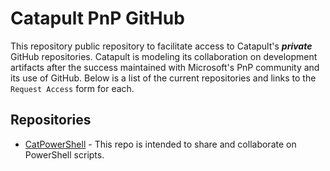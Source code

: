 # Catapult PnP GitHub
This repository public repository to facilitate access to Catapult's ***private*** GitHub repositories. Catapult is modeling its collaboration on development artifacts after the success maintained with Microsoft's PnP community and its use of GitHub.  Below is a list of the current repositories and links to the ``Request Access`` form for each.

## Repositories
* [CatPowerShell](https://forms.office.com/Pages/ResponsePage.aspx?id=4p1l0E5ovUmbHx_UzQlC2R_QqG2HNm9CqBYcit9jIBlUQ1RGUFVMNlEwNlA2NUYzTDVWSlRMT0JHSy4u) - This repo is intended to share and collaborate on PowerShell scripts.
